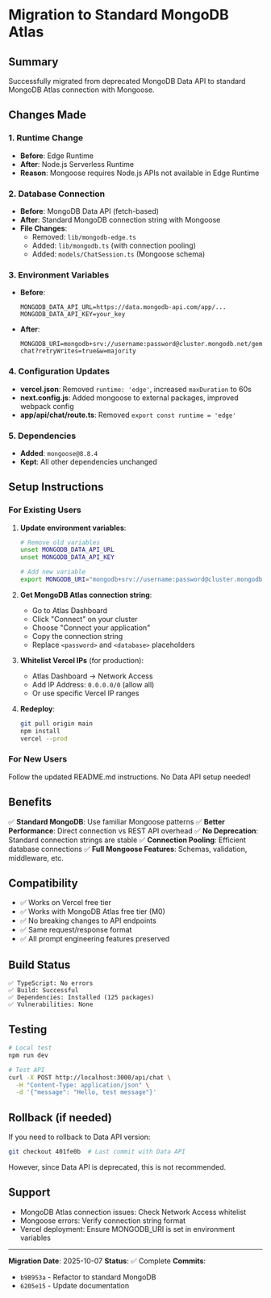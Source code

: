 # Migration to Standard MongoDB Atlas

## Summary

Successfully migrated from deprecated MongoDB Data API to standard MongoDB Atlas connection with Mongoose.

## Changes Made

### 1. Runtime Change
- **Before**: Edge Runtime
- **After**: Node.js Serverless Runtime
- **Reason**: Mongoose requires Node.js APIs not available in Edge Runtime

### 2. Database Connection
- **Before**: MongoDB Data API (fetch-based)
- **After**: Standard MongoDB connection string with Mongoose
- **File Changes**:
  - Removed: `lib/mongodb-edge.ts`
  - Added: `lib/mongodb.ts` (with connection pooling)
  - Added: `models/ChatSession.ts` (Mongoose schema)

### 3. Environment Variables
- **Before**:
  ```env
  MONGODB_DATA_API_URL=https://data.mongodb-api.com/app/...
  MONGODB_DATA_API_KEY=your_key
  ```
- **After**:
  ```env
  MONGODB_URI=mongodb+srv://username:password@cluster.mongodb.net/gemma-chat?retryWrites=true&w=majority
  ```

### 4. Configuration Updates
- **vercel.json**: Removed `runtime: 'edge'`, increased `maxDuration` to 60s
- **next.config.js**: Added mongoose to external packages, improved webpack config
- **app/api/chat/route.ts**: Removed `export const runtime = 'edge'`

### 5. Dependencies
- **Added**: `mongoose@8.8.4`
- **Kept**: All other dependencies unchanged

## Setup Instructions

### For Existing Users

1. **Update environment variables**:
   ```bash
   # Remove old variables
   unset MONGODB_DATA_API_URL
   unset MONGODB_DATA_API_KEY
   
   # Add new variable
   export MONGODB_URI="mongodb+srv://username:password@cluster.mongodb.net/gemma-chat?retryWrites=true&w=majority"
   ```

2. **Get MongoDB Atlas connection string**:
   - Go to Atlas Dashboard
   - Click "Connect" on your cluster
   - Choose "Connect your application"
   - Copy the connection string
   - Replace `<password>` and `<database>` placeholders

3. **Whitelist Vercel IPs** (for production):
   - Atlas Dashboard → Network Access
   - Add IP Address: `0.0.0.0/0` (allow all)
   - Or use specific Vercel IP ranges

4. **Redeploy**:
   ```bash
   git pull origin main
   npm install
   vercel --prod
   ```

### For New Users

Follow the updated README.md instructions. No Data API setup needed!

## Benefits

✅ **Standard MongoDB**: Use familiar Mongoose patterns
✅ **Better Performance**: Direct connection vs REST API overhead
✅ **No Deprecation**: Standard connection strings are stable
✅ **Connection Pooling**: Efficient database connections
✅ **Full Mongoose Features**: Schemas, validation, middleware, etc.

## Compatibility

- ✅ Works on Vercel free tier
- ✅ Works with MongoDB Atlas free tier (M0)
- ✅ No breaking changes to API endpoints
- ✅ Same request/response format
- ✅ All prompt engineering features preserved

## Build Status

```
✅ TypeScript: No errors
✅ Build: Successful
✅ Dependencies: Installed (125 packages)
✅ Vulnerabilities: None
```

## Testing

```bash
# Local test
npm run dev

# Test API
curl -X POST http://localhost:3000/api/chat \
  -H "Content-Type: application/json" \
  -d '{"message": "Hello, test message"}'
```

## Rollback (if needed)

If you need to rollback to Data API version:

```bash
git checkout 401fe0b  # Last commit with Data API
```

However, since Data API is deprecated, this is not recommended.

## Support

- MongoDB Atlas connection issues: Check Network Access whitelist
- Mongoose errors: Verify connection string format
- Vercel deployment: Ensure MONGODB_URI is set in environment variables

---

**Migration Date**: 2025-10-07
**Status**: ✅ Complete
**Commits**: 
- `b98953a` - Refactor to standard MongoDB
- `6205e15` - Update documentation
